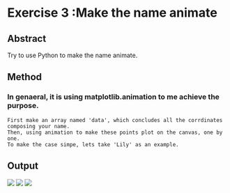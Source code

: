 # Exercise 3 :Make the name animate
## Abstract
   Try to use Python to make the name animate.
## Method
### In genaeral, it is using matplotlib.animation to me achieve the purpose. 
    First make an array named 'data', which concludes all the corrdinates composing your name.
    Then, using animation to make these points plot on the canvas, one by one.
    To make the case simpe, lets take 'Lily' as an example.
## Output
![](https://github.com/yyx1996/computational_physics_N2015301020105/blob/master/lily1.png)
![](https://github.com/yyx1996/computational_physics_N2015301020105/blob/master/lily2.png)
![](https://github.com/yyx1996/computational_physics_N2015301020105/blob/master/lily3.png)
